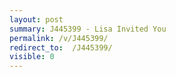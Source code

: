 ```yaml
---
layout: post
summary: J445399 - Lisa Invited You
permalink: /v/J445399/
redirect_to:  /J445399/
visible: 0
---
```

